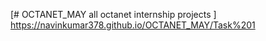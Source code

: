 [# OCTANET_MAY
all octanet internship projects
]
 https://navinkumar378.github.io/OCTANET_MAY/Task%201

